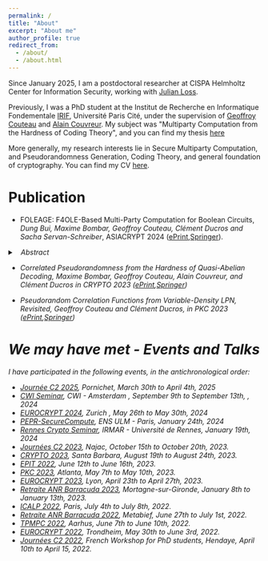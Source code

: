 ```yaml
---
permalink: /
title: "About"
excerpt: "About me"
author_profile: true
redirect_from: 
  - /about/
  - /about.html
---
```


Since January 2025, I am a postdoctoral researcher at CISPA Helmholtz Center for Information Security, working with [Julian Loss](https://www.julianloss.com/).

Previously, I was a PhD student at the Institut de Recherche en Informatique Fondementale [IRIF](https://www.irif.fr/), Université Paris Cité, under the supervision of [Geoffroy Couteau](https://geoffroycouteau.github.io/) and [Alain Couvreur](http://www.lix.polytechnique.fr/Labo/Alain.Couvreur/).
My subject was "Multiparty Computation from the Hardness of Coding Theory", and you can find my thesis [here](https://theses.hal.science/tel-04889558/)

 More generally, my research interests lie in Secure Multiparty Computation, and Pseudorandomness Generation, Coding Theory, and general foundation of cryptography. You can find my CV [here](/CV_Clement_Ducros.pdf).

Publication
======

- FOLEAGE: F4OLE-Based Multi-Party Computation for Boolean Circuits, *Dung Bui, Maxime Bombar, Geoffroy Couteau, Clément Ducros and Sacha Servan-Schreiber*, ASIACRYPT 2024 ([ePrint](https://eprint.iacr.org/2024/429.pdf),[Springer](https://link.springer.com/chapter/10.1007/978-981-96-0938-3_3)).
<details>
  <summary><em style="margin-left: 10px;">Abstract</summary>
  <p  style="margin-left: 20px;">>em> ecure Multi-party Computation (MPC) allows two or more parties to compute
any public function over their privately-held inputs, without revealing any information be-
yond the result of the computation. Modern protocols for MPC generate a large amount of
input-independent preprocessing material called multiplication triples, in an offline phase. This
preprocessing can later be used by the parties to efficiently instantiate an input-dependent
online phase computing the function.
To date, the state-of-the-art secure multi-party computation protocols in the preprocessing
model are tailored to secure computation of arithmetic circuits over large fields and require
little communication in the preprocessing phase, typically O(N ·m) to generate m triples among
N parties. In contrast, when it comes to computing preprocessing for computations that are
naturally represented as Boolean circuits, the state-of-the-art techniques have not evolved since
the 1980s, and in particular, require every pair of parties to execute a large number of oblivious
transfers before interacting to convert them to N -party triples, which induces an Ω(N 2 · m)
communication overhead.
In this paper, we introduce F4OLEAGE, which addresses this gap by introducing an efficient
preprocessing protocol tailored to Boolean circuits, with semi-honest security and tolerating
N − 1 corruptions. F4OLEAGE has excellent concrete performance: It generates m multiplication
triples over F2 using only N · m + O(N 2 · log m) bits of communication for N -parties, and can
concretely produce over 12 million triples per second in the 2-party setting on one core of a
commodity machine. Our result builds upon an efficient Pseudorandom Correlation Generator
(PCG) for multiplication triples over the field F4. Roughly speaking, a PCG enables parties to
stretch a short seed into a large number of pseudorandom correlations non-interactively, which
greatly improves the efficiency of the offline phase in MPC protocols. This is achieved by intro-
ducing a number of protocol-level, algorithmic-level, and implementation-level optimizations on
the recent PCG construction of Bombar et al. (Crypto 2023) from the Quasi-Abelian Syndrome
Decoding assumption.</p>
</details>


-  Correlated Pseudorandomness from the Hardness of Quasi-Abelian Decoding, *Maxime Bombar, Geoffroy Couteau, Alain Couvreur, and Clément Ducros* in CRYPTO 2023 ([ePrint](https://eprint.iacr.org/2023/845.pdf),[Springer](https://link.springer.com/chapter/10.1007/978-3-031-38551-3_18))

- Pseudorandom Correlation Functions from Variable-Density LPN, Revisited, *Geoffroy Couteau and Clément Ducros*, in PKC 2023 ([ePrint](https://eprint.iacr.org/2023/650.pdf),[Springer](https://link.springer.com/chapter/10.1007/978-3-031-31371-4_8))


We may have met - Events and Talks
======

I have participated in the following events, in the antichronological order:
- [Journée C2 2025](https://barracuda.inria.fr/fr/),  Pornichet, March 30th to April 4th, 2025
- [CWI Seminar](https://projects.cwi.nl/crypto/),  CWI - Amsterdam , September 9th to September 13th, , 2024
- [EUROCRYPT 2024](https://eurocrypt.iacr.org/2024/), Zurich , May 26th to May 30th, 2024
- [PEPR-SecureCompute](https://www.pepr-cybersecurite.fr/projet/securecompute/), ENS ULM - Paris, January 24th, 2024
- [Rennes Crypto Seminar](https://www.creachlabs.fr/en/seminars-keeping-date-latest-research/cryptography-seminar),  IRMAR - Université de Rennes, January 19th, 2024
- [Journées C2 2023](https://indico.math.cnrs.fr/event/9364/), Najac, October 15th to October 20th, 2023.
- [CRYPTO 2023](https://crypto.iacr.org/2023/), Santa Barbara, August 19th to August 24th, 2023.
- [EPIT 2022](https://epit2023.sciencesconf.org/), June 12th to June 16th, 2023.  
- [PKC 2023](https://pkc.iacr.org/2023/), Atlanta, May 7th to May 10th, 2023.
- [EUROCRYPT 2023](https://eurocrypt.iacr.org/2023/), Lyon, April 23th to April 27th, 2023.
- [Retraite ANR Barracuda 2023](https://barracuda.inria.fr/fr/), Mortagne-sur-Gironde, January 8th to January 13th, 2023.
- [ICALP 2022](https://icalp2022.irif.fr/), Paris, July 4th to July 8th, 2022.
- [Retraite ANR Barracuda 2022](https://barracuda.inria.fr/fr/), Metabief, June 27th to July 1st, 2022.
- [TPMPC 2022](https://www.multipartycomputation.com/tpmpc-2022), Aarhus, June 7th to June 10th, 2022.
- [EUROCRYPT 2022](https://eurocrypt.iacr.org/2022/), Trondheim, May 30th to June 3rd, 2022.
- [Journées C2 2022](http://jc2-2022.inria.fr/fr/), French Workshop for PhD students, Hendaye, April 10th to April 15, 2022.




